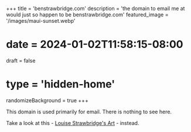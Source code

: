 +++
title = 'benstrawbridge.com'
description = 'the domain to email me at would just so happen to be benstrawbridge.com'
featured_image = '/images/maui-sunset.webp'
# date = 2024-01-02T11:58:15-08:00
draft = false 
# type = 'hidden-home'
randomizeBackground = true
+++

This domain is used primarily for email. There is nothing to see here.  

Take a look at this - [Louise Strawbridge's Art](https://www.louisestrawbridge.com) - instead.

